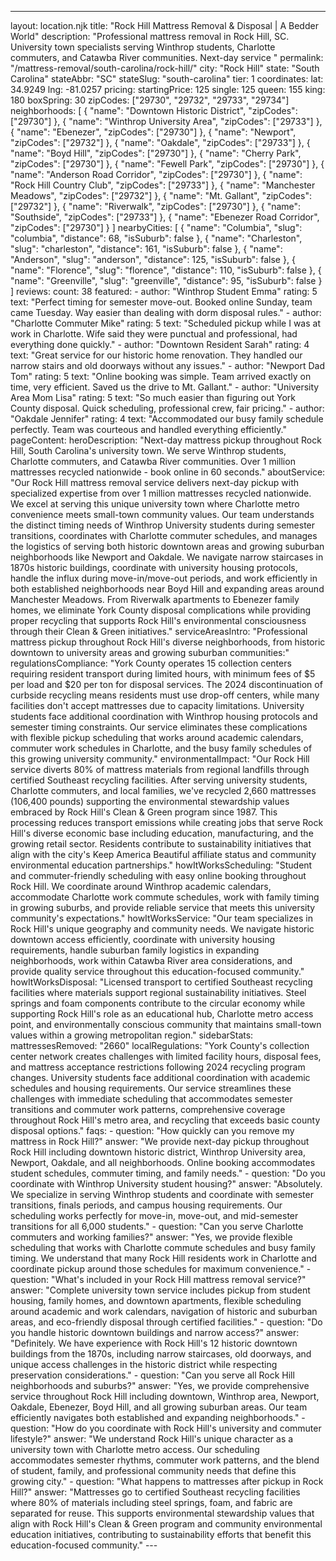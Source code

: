 ---
layout: location.njk
title: "Rock Hill Mattress Removal & Disposal | A Bedder World"
description: "Professional mattress removal in Rock Hill, SC. University town specialists serving Winthrop students, Charlotte commuters, and Catawba River communities. Next-day service "
permalink: "/mattress-removal/south-carolina/rock-hill/"
city: "Rock Hill" state: "South Carolina" stateAbbr: "SC" stateSlug: "south-carolina" tier: 1 coordinates: lat: 34.9249 lng: -81.0257 pricing: startingPrice: 125 single: 125 queen: 155 king: 180 boxSpring: 30 zipCodes: ["29730", "29732", "29733", "29734"] neighborhoods: [ { "name": "Downtown Historic District", "zipCodes": ["29730"] }, { "name": "Winthrop University Area", "zipCodes": ["29733"] }, { "name": "Ebenezer", "zipCodes": ["29730"] }, { "name": "Newport", "zipCodes": ["29732"] }, { "name": "Oakdale", "zipCodes": ["29733"] }, { "name": "Boyd Hill", "zipCodes": ["29730"] }, { "name": "Cherry Park", "zipCodes": ["29730"] }, { "name": "Fewell Park", "zipCodes": ["29730"] }, { "name": "Anderson Road Corridor", "zipCodes": ["29730"] }, { "name": "Rock Hill Country Club", "zipCodes": ["29733"] }, { "name": "Manchester Meadows", "zipCodes": ["29732"] }, { "name": "Mt. Gallant", "zipCodes": ["29732"] }, { "name": "Riverwalk", "zipCodes": ["29730"] }, { "name": "Southside", "zipCodes": ["29733"] }, { "name": "Ebenezer Road Corridor", "zipCodes": ["29730"] } ] nearbyCities: [ { "name": "Columbia", "slug": "columbia", "distance": 68, "isSuburb": false }, { "name": "Charleston", "slug": "charleston", "distance": 161, "isSuburb": false }, { "name": "Anderson", "slug": "anderson", "distance": 125, "isSuburb": false }, { "name": "Florence", "slug": "florence", "distance": 110, "isSuburb": false }, { "name": "Greenville", "slug": "greenville", "distance": 95, "isSuburb": false } ] reviews: count: 38 featured: - author: "Winthrop Student Emma" rating: 5 text: "Perfect timing for semester move-out. Booked online Sunday, team came Tuesday. Way easier than dealing with dorm disposal rules." - author: "Charlotte Commuter Mike" rating: 5 text: "Scheduled pickup while I was at work in Charlotte. Wife said they were punctual and professional, had everything done quickly." - author: "Downtown Resident Sarah" rating: 4 text: "Great service for our historic home renovation. They handled our narrow stairs and old doorways without any issues." - author: "Newport Dad Tom" rating: 5 text: "Online booking was simple. Team arrived exactly on time, very efficient. Saved us the drive to Mt. Gallant." - author: "University Area Mom Lisa" rating: 5 text: "So much easier than figuring out York County disposal. Quick scheduling, professional crew, fair pricing." - author: "Oakdale Jennifer" rating: 4 text: "Accommodated our busy family schedule perfectly. Team was courteous and handled everything efficiently." pageContent: heroDescription: "Next-day mattress pickup throughout Rock Hill, South Carolina's university town. We serve Winthrop students, Charlotte commuters, and Catawba River communities. Over 1 million mattresses recycled nationwide - book online in 60 seconds." aboutService: "Our Rock Hill mattress removal service delivers next-day pickup with specialized expertise from over 1 million mattresses recycled nationwide. We excel at serving this unique university town where Charlotte metro convenience meets small-town community values. Our team understands the distinct timing needs of Winthrop University students during semester transitions, coordinates with Charlotte commuter schedules, and manages the logistics of serving both historic downtown areas and growing suburban neighborhoods like Newport and Oakdale. We navigate narrow staircases in 1870s historic buildings, coordinate with university housing protocols, handle the influx during move-in/move-out periods, and work efficiently in both established neighborhoods near Boyd Hill and expanding areas around Manchester Meadows. From Riverwalk apartments to Ebenezer family homes, we eliminate York County disposal complications while providing proper recycling that supports Rock Hill's environmental consciousness through their Clean & Green initiatives." serviceAreasIntro: "Professional mattress pickup throughout Rock Hill's diverse neighborhoods, from historic downtown to university areas and growing suburban communities:" regulationsCompliance: "York County operates 15 collection centers requiring resident transport during limited hours, with minimum fees of $5 per load and $20 per ton for disposal services. The 2024 discontinuation of curbside recycling means residents must use drop-off centers, while many facilities don't accept mattresses due to capacity limitations. University students face additional coordination with Winthrop housing protocols and semester timing constraints. Our service eliminates these complications with flexible pickup scheduling that works around academic calendars, commuter work schedules in Charlotte, and the busy family schedules of this growing university community." environmentalImpact: "Our Rock Hill service diverts 80% of mattress materials from regional landfills through certified Southeast recycling facilities. After serving university students, Charlotte commuters, and local families, we've recycled 2,660 mattresses (106,400 pounds) supporting the environmental stewardship values embraced by Rock Hill's Clean & Green program since 1987. This processing reduces transport emissions while creating jobs that serve Rock Hill's diverse economic base including education, manufacturing, and the growing retail sector. Residents contribute to sustainability initiatives that align with the city's Keep America Beautiful affiliate status and community environmental education partnerships." howItWorksScheduling: "Student and commuter-friendly scheduling with easy online booking throughout Rock Hill. We coordinate around Winthrop academic calendars, accommodate Charlotte work commute schedules, work with family timing in growing suburbs, and provide reliable service that meets this university community's expectations." howItWorksService: "Our team specializes in Rock Hill's unique geography and community needs. We navigate historic downtown access efficiently, coordinate with university housing requirements, handle suburban family logistics in expanding neighborhoods, work within Catawba River area considerations, and provide quality service throughout this education-focused community." howItWorksDisposal: "Licensed transport to certified Southeast recycling facilities where materials support regional sustainability initiatives. Steel springs and foam components contribute to the circular economy while supporting Rock Hill's role as an educational hub, Charlotte metro access point, and environmentally conscious community that maintains small-town values within a growing metropolitan region." sidebarStats: mattressesRemoved: "2660" localRegulations: "York County's collection center network creates challenges with limited facility hours, disposal fees, and mattress acceptance restrictions following 2024 recycling program changes. University students face additional coordination with academic schedules and housing requirements. Our service streamlines these challenges with immediate scheduling that accommodates semester transitions and commuter work patterns, comprehensive coverage throughout Rock Hill's metro area, and recycling that exceeds basic county disposal options." faqs: - question: "How quickly can you remove my mattress in Rock Hill?" answer: "We provide next-day pickup throughout Rock Hill including downtown historic district, Winthrop University area, Newport, Oakdale, and all neighborhoods. Online booking accommodates student schedules, commuter timing, and family needs." - question: "Do you coordinate with Winthrop University student housing?" answer: "Absolutely. We specialize in serving Winthrop students and coordinate with semester transitions, finals periods, and campus housing requirements. Our scheduling works perfectly for move-in, move-out, and mid-semester transitions for all 6,000 students." - question: "Can you serve Charlotte commuters and working families?" answer: "Yes, we provide flexible scheduling that works with Charlotte commute schedules and busy family timing. We understand that many Rock Hill residents work in Charlotte and coordinate pickup around those schedules for maximum convenience." - question: "What's included in your Rock Hill mattress removal service?" answer: "Complete university town service includes pickup from student housing, family homes, and downtown apartments, flexible scheduling around academic and work calendars, navigation of historic and suburban areas, and eco-friendly disposal through certified facilities." - question: "Do you handle historic downtown buildings and narrow access?" answer: "Definitely. We have experience with Rock Hill's 12 historic downtown buildings from the 1870s, including narrow staircases, old doorways, and unique access challenges in the historic district while respecting preservation considerations." - question: "Can you serve all Rock Hill neighborhoods and suburbs?" answer: "Yes, we provide comprehensive service throughout Rock Hill including downtown, Winthrop area, Newport, Oakdale, Ebenezer, Boyd Hill, and all growing suburban areas. Our team efficiently navigates both established and expanding neighborhoods." - question: "How do you coordinate with Rock Hill's university and commuter lifestyle?" answer: "We understand Rock Hill's unique character as a university town with Charlotte metro access. Our scheduling accommodates semester rhythms, commuter work patterns, and the blend of student, family, and professional community needs that define this growing city." - question: "What happens to mattresses after pickup in Rock Hill?" answer: "Mattresses go to certified Southeast recycling facilities where 80% of materials including steel springs, foam, and fabric are separated for reuse. This supports environmental stewardship values that align with Rock Hill's Clean & Green program and community environmental education initiatives, contributing to sustainability efforts that benefit this education-focused community." ---